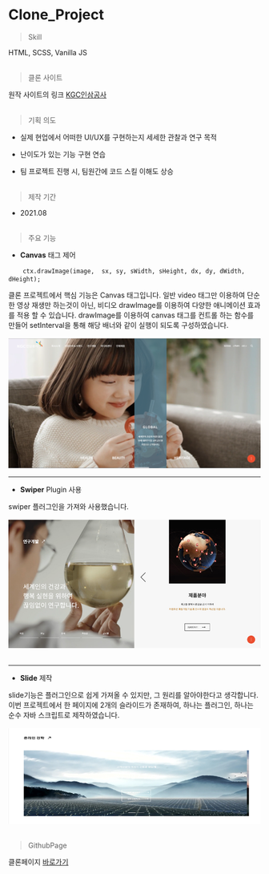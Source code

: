 # Clone_Project

> Skill

HTML, SCSS, Vanilla JS
<br><br>

> 클론 사이트

원작 사이트의 링크 [KGC인삼공사](https://www.kgc.co.kr/index.do)
<br><br>
> 기획 의도 

* 실제 현업에서 어떠한 UI/UX를 구현하는지 세세한 관찰과 연구 목적

* 난이도가 있는 기능 구현 연습​

* 팀 프로젝트 진행 시, 팀원간에 코드 스킬 이해도 상승​
<br><br>
> 제작 기간

* 2021.08
 <br><br>
> 주요 기능

* **Canvas** 태그 제어
```
    ctx.drawImage(image,  sx, sy, sWidth, sHeight, dx, dy, dWidth, dHeight);
```
클론 프로젝트에서 핵심 기능은 Canvas 태그입니다. 
일반 video 태그만 이용하여 단순한 영상 재생만 하는것이 아닌, 
비디오 drawImage를 이용하여 다양한 애니메이션 효과를 적용 할 수 있습니다.
drawImage를 이용하여 canvas 태그를 컨트롤 하는 함수를 만들어 setInterval을 통해 
해당 배너와 같이 실행이 되도록 구성하였습니다.<br><br> 
<img src="./img/thumnail2.png" /><br>

---

* **Swiper** Plugin 사용

swiper 플러그인을 가져와 사용했습니다.<br><br>
<img src="./img/readme2.png" /><br><br>

---

* **Slide** 제작

slide기능은 플러그인으로 쉽게 가져올 수 있지만, 그 원리를 알아야한다고 생각합니다. 이번 프로젝트에서 한 페이지에 2개의 슬라이드가 존재하여,
하나는 플러그인, 하나는 순수 자바 스크립트로 제작하였습니다.<br><br>
<img src="./img/readme1.png" /><br><br>
> GithubPage

클론페이지 [바로가기](https://dlsdk0601.github.io/clone_Project/)


